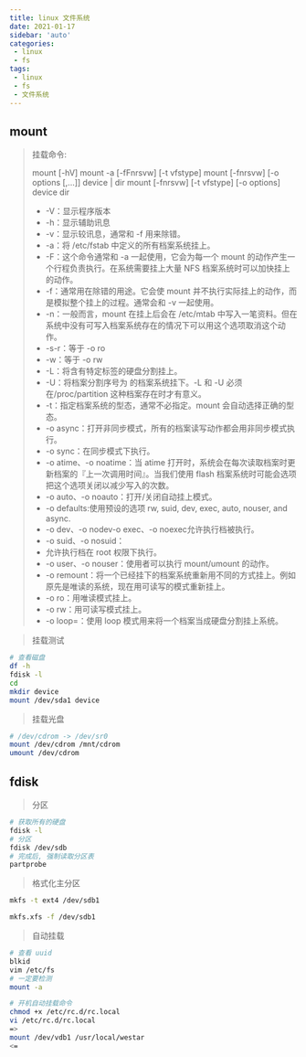 ```yaml
---
title: linux 文件系统
date: 2021-01-17
sidebar: 'auto'
categories:
 - linux
 - fs
tags:
 - linux
 - fs
 - 文件系统
---
```


## mount

> 挂载命令: 
>
> mount [-hV]
> mount -a [-fFnrsvw] [-t vfstype]
> mount [-fnrsvw] [-o options [,...]] device | dir
> mount [-fnrsvw] [-t vfstype] [-o options] device dir
>
> - -V：显示程序版本
> - -h：显示辅助讯息
> - -v：显示较讯息，通常和 -f 用来除错。
> - -a：将 /etc/fstab 中定义的所有档案系统挂上。
> - -F：这个命令通常和 -a 一起使用，它会为每一个 mount 的动作产生一个行程负责执行。在系统需要挂上大量 NFS 档案系统时可以加快挂上的动作。
> - -f：通常用在除错的用途。它会使 mount 并不执行实际挂上的动作，而是模拟整个挂上的过程。通常会和 -v 一起使用。
> - -n：一般而言，mount 在挂上后会在 /etc/mtab 中写入一笔资料。但在系统中没有可写入档案系统存在的情况下可以用这个选项取消这个动作。
> - -s-r：等于 -o ro
> - -w：等于 -o rw
> - -L：将含有特定标签的硬盘分割挂上。
> - -U：将档案分割序号为 的档案系统挂下。-L 和 -U 必须在/proc/partition 这种档案存在时才有意义。
> - -t：指定档案系统的型态，通常不必指定。mount 会自动选择正确的型态。
> - -o async：打开非同步模式，所有的档案读写动作都会用非同步模式执行。
> - -o sync：在同步模式下执行。
> - -o atime、-o noatime：当 atime 打开时，系统会在每次读取档案时更新档案的『上一次调用时间』。当我们使用 flash 档案系统时可能会选项把这个选项关闭以减少写入的次数。
> - -o auto、-o noauto：打开/关闭自动挂上模式。
> - -o defaults:使用预设的选项 rw, suid, dev, exec, auto, nouser, and async.
> - -o dev、-o nodev-o exec、-o noexec允许执行档被执行。
> - -o suid、-o nosuid：
> - 允许执行档在 root 权限下执行。
> - -o user、-o nouser：使用者可以执行 mount/umount 的动作。
> - -o remount：将一个已经挂下的档案系统重新用不同的方式挂上。例如原先是唯读的系统，现在用可读写的模式重新挂上。
> - -o ro：用唯读模式挂上。
> - -o rw：用可读写模式挂上。
> - -o loop=：使用 loop 模式用来将一个档案当成硬盘分割挂上系统。



> 挂载测试

```sh
# 查看磁盘
df -h
fdisk -l
cd 
mkdir device
mount /dev/sda1 device

```

> 挂载光盘

```sh
# /dev/cdrom -> /dev/sr0
mount /dev/cdrom /mnt/cdrom
umount /dev/cdrom 
```



## fdisk

> 分区

```sh
# 获取所有的硬盘
fdisk -l
# 分区
fdisk /dev/sdb
# 完成后, 强制读取分区表
partprobe
```

> 格式化主分区

```sh
mkfs -t ext4 /dev/sdb1

mkfs.xfs -f /dev/sdb1
```

> 自动挂载

```sh
# 查看 uuid
blkid 
vim /etc/fs
# 一定要检测
mount -a 

# 开机自动挂载命令
chmod +x /etc/rc.d/rc.local 
vi /etc/rc.d/rc.local
=>
mount /dev/vdb1 /usr/local/westar
<=
```

